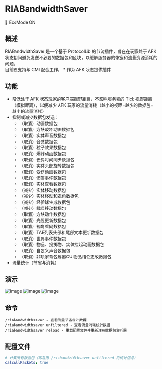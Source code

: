 # RIABandwidthSaver

🍃 EcoMode ON

## 概述

RIABandwidthSaver 是一个基于 ProtocolLib 的节流插件，旨在在玩家处于 AFK 状态期间避免发送不必要的数据包和区块，以缓解服务器的带宽和流量资源消耗的问题。  
目前仅支持与 CMI 配合工作。 * 作为 AFK 状态提供插件

## 功能

* 降低处于 AFK 状态玩家的客户端视野距离，不影响服务器的 Tick 视野距离（模拟距离），以便减少 AFK 玩家的流量消耗（越小的视距=越少的数据包=越小的流量消耗）
* 抑制或减少数据包发送：
  * （取消）动画数据包
  * （取消）方块破坏动画数据包
  * （取消）实体声音数据包
  * （取消）音效数据包
  * （取消）粒子效果数据包
  * （取消）爆炸动画数据包
  * （取消）世界时间同步数据包
  * （取消）实体头部旋转数据包
  * （取消）受伤动画数据包
  * （取消）伤害事件数据包
  * （取消）实体查看数据包
  * （减少）实体移动数据包
  * （减少）实体移动和视角数据包
  * （减少）经验球生成数据包
  * （减少）载具移动数据包
  * （取消）方块动作数据包
  * （取消）光照更新数据包
  * （取消）视角看向数据包
  * （取消）TAB列表头部和尾部文本更新数据包
  * （取消）世界事件数据包
  * （取消）物品、投掷物、实体捡起动画数据包
  * （取消）自定义声音数据包
  * （取消）非玩家背包容器GUI物品槽位更改数据包
* 流量统计（节省与消耗）

## 演示

![image](https://github.com/RIA-AED/RIABandwidthSaver/assets/30802565/14576e68-59a5-478f-a777-206c8b409718)
![image](https://github.com/RIA-AED/RIABandwidthSaver/assets/30802565/a1b8c7f1-8067-4abd-b0b9-41f2da8c48a2)
![image](https://github.com/RIA-AED/RIABandwidthSaver/assets/30802565/2dd8e3fa-c6df-4669-a5e9-cb1c832cf2f2)

## 命令

```
/riabandwidthsaver - 查看流量节省统计数据
/riabandwidthsaver unfiltered - 查看流量消耗统计数据
/riabandwidthsaver reload - 重载配置文件并重新注册数据包监听器
```

## 配置文件

```yaml
# 计算所有数据包（即启用 /riabandwidthsaver unfiltered 的统计信息）
calcAllPackets: true
```

